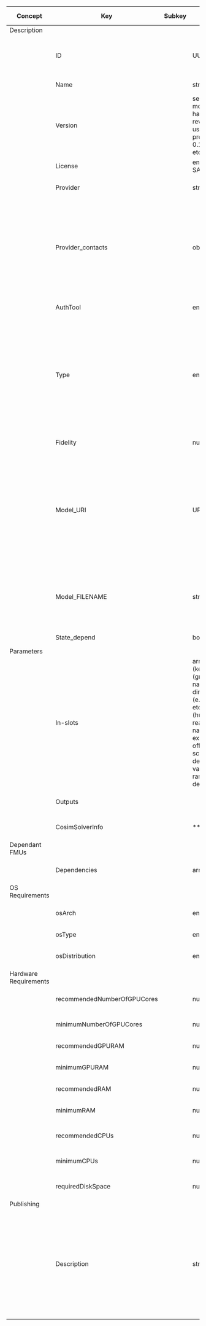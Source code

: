 | Concept                | Key                         | Subkey | Type                                                                                                                                                           | Example Value | Comment                                                                                                                                                                                                                                     | Condition |
| ---------------------- | --------------------------- | ------ | -------------------------------------------------------------------------------------------------------------------------------------------------------------- | ------------- | ------------------------------------------------------------------------------------------------------------------------------------------------------------------------------------------------------------------------------------------- | --------- |
| Description            |                             |        |                                                                                                                                                                |               |                                                                                                                                                                                                                                             |           |
|                        | ID                          |        | UUID                                                                                                                                                           |               | Internal DigitBrain reference (automatically generated)                                                                                                                                                                                     | auto      |
|                        | Name                        |        | string                                                                                                                                                         |               | Name of the model                                                                                                                                                                                                                           |           |
|                        | Version                     |        | semver (if model only has revisions, use semver prerelease 0.1, 0.2, etc.)                                                                                     |               | Version of the model                                                                                                                                                                                                                        |           |
|                        | License                     |        | enum tbd in SAD group                                                                                                                                          |               | License of the model                                                                                                                                                                                                                        |           |
|                        | Provider                    |        | string                                                                                                                                                         |               | Provider name: Institution or Person                                                                                                                                                                                                        |           |
|                        | Provider_contacts           |        | obj                                                                                                                                                            |               | OPTIONAL: Dictionary with keys being phone, email, address - Type takes into account co-simulation models, for which solver info is mandatory (next slide)                                                                                  |           |
|                        | AuthTool                    |        | enum                                                                                                                                                           |               | Authoring Tool used to create the model                                                                                                                                                                                                     |           |
|                        | Type                        |        | enum                                                                                                                                                           |               | ML, LCA, 3D FEM and CFD, System simulation, discrete event simulation, co-simulation (it couples a model with specific algorithms) - The original term Path was proposed to be changed (SAD)                                                |           |
|                        | Fidelity                    |        | number                                                                                                                                                         |               | OPTIONAL: Error of the model’s prediction                                                                                                                                                                                                   |           |
|                        | Model_URI                   |        | URI                                                                                                                                                            |               | Where the model file is stored  Where the model file is stored DigitBrain certified external model repository - We could keep these fields into minimum and add further enums if needed, e.g. Linear_equations                              |           |
|                        | Model_FILENAME              |        | string                                                                                                                                                         |               | Name of the model file (if necessary) for example when MODEL_URI points to a repository and not a single file                                                                                                                               | optional  |
|                        | State_depend                |        | bool                                                                                                                                                           |               | stateful -> 1, stateless -> 0                                                                                                                                                                                                               |           |
| Parameters             |                             |        |                                                                                                                                                                |               |                                                                                                                                                                                                                                             |           |
|                        | In-slots                    |        | array of obj  (key (group.key), name, dimensions (e.g. 2, 3, etc.), units (human-readable-name, exponents, offset, scale), default value, ranges, description) |               | Values on which the model is evaluated (or parameters that might set before or during the evaluation) - Inputs and parameters together, although if needed we can still differentiate them internally in key field for each specific model. |           |
|                        | Outputs                     |        |                                                                                                                                                                |               | Values that the model approximates                                                                                                                                                                                                          |           |
|                        | CosimSolverInfo             |        | **                                                                                                                                                             |               | OPTIONAL (for co-simulation Type only)                                                                                                                                                                                                      |           |
| Dependant FMUs         |                             |        |                                                                                                                                                                |               |                                                                                                                                                                                                                                             |           |
|                        | Dependencies                |        | array of URI                                                                                                                                                   |               | Dependant FMUs for co-simulation                                                                                                                                                                                                            |           |
| OS Requirements        |                             |        |                                                                                                                                                                |               |                                                                                                                                                                                                                                             |           |
|                        | osArch                      |        | enum                                                                                                                                                           |               | OS architecture type (e.g. x86_64)                                                                                                                                                                                                          |           |
|                        | osType                      |        | enum                                                                                                                                                           |               | OS type (e.g. Windows, Linux)                                                                                                                                                                                                               |           |
|                        | osDistribution              |        | enum                                                                                                                                                           |               | OS distributun (e.g. Ubuntu, Fedora)                                                                                                                                                                                                        |           |
| Hardware Requirements  |                             |        |                                                                                                                                                                |               |                                                                                                                                                                                                                                             |           |
|                        | recommendedNumberOfGPUCores |        | number                                                                                                                                                         |               | Recommended number of GPU cores                                                                                                                                                                                                             | optional  |
|                        | minimumNumberOfGPUCores     |        | number                                                                                                                                                         |               | Minimum required number of GPU cores                                                                                                                                                                                                        | optional  |
|                        | recommendedGPURAM           |        | number                                                                                                                                                         |               | Recommended GPU memory                                                                                                                                                                                                                      | optional  |
|                        | minimumGPURAM               |        | number                                                                                                                                                         |               | Minimum required GPU memory                                                                                                                                                                                                                 | optional  |
|                        | recommendedRAM              |        | number                                                                                                                                                         |               | Recommended Memory                                                                                                                                                                                                                          | optional  |
|                        | minimumRAM                  |        | number                                                                                                                                                         |               | Minimum required memory                                                                                                                                                                                                                     | optional  |
|                        | recommendedCPUs             |        | number                                                                                                                                                         |               | Recommended number of CPU cores                                                                                                                                                                                                             | optional  |
|                        | minimumCPUs                 |        | number                                                                                                                                                         |               | Minimum required number of CPU cores                                                                                                                                                                                                        | optional  |
|                        | requiredDiskSpace           |        | number                                                                                                                                                         |               | Required amount of disk space in GB                                                                                                                                                                                                         | optional  |
| Publishing             |                             |        |                                                                                                                                                                |               |                                                                                                                                                                                                                                             |           |
|                        | Description                 |        | string                                                                                                                                                         |               | Model tag description Additional info about model files (e.g. versioning, scope, i.e. what is the model used for, e.g. simulation, control, etc.) - Human readable marketplace description                                                  |           |
